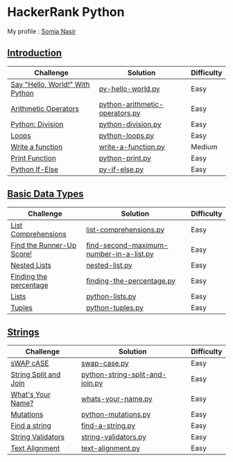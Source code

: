 # HackerRank Python
My profile : [Somia Nasir](https://www.hackerrank.com/somianasir54)
## [Introduction](https://github.com/SomiaNasir/HackerRank-Python/tree/main/01.%20Introduction)

|Challenge|Solution|Difficulty|
|---------|--------|----------|
|[Say "Hello, World!" With Python](https://www.hackerrank.com/challenges/py-hello-world/problem)|[py-hello-world.py](https://github.com/SomiaNasir/HackerRank-Python/blob/main/01.%20Introduction/001.%20py-hello-world.py)|Easy|
|[Arithmetic Operators](https://www.hackerrank.com/challenges/python-arithmetic-operators/problem)|[python-arithmetic-operators.py](https://github.com/SomiaNasir/HackerRank-Python/blob/main/01.%20Introduction/002.%20python-arithmetic-operators.py)|Easy|
|[Python: Division](https://www.hackerrank.com/challenges/python-division/problem)|[python-division.py](https://github.com/SomiaNasir/HackerRank-Python/blob/main/01.%20Introduction/003.%20python-division.py)|Easy|
|[Loops](https://www.hackerrank.com/challenges/python-loops/problem)|[python-loops.py](https://github.com/SomiaNasir/HackerRank-Python/blob/main/01.%20Introduction/004.%20python-loops.py)|Easy|
|[Write a function](https://www.hackerrank.com/challenges/write-a-function/problem)|[write-a-function.py](https://github.com/SomiaNasir/HackerRank-Python/blob/main/01.%20Introduction/005.%20write-a-function.py)|Medium|
|[Print Function](https://www.hackerrank.com/challenges/python-print/problem)|[python-print.py](https://github.com/SomiaNasir/HackerRank-Python/blob/main/01.%20Introduction/006.%20python-print.py)|Easy|
|[Python If-Else](https://www.hackerrank.com/challenges/py-if-else/problem)|[py-if-else.py](https://github.com/SomiaNasir/HackerRank-Python/blob/main/01.%20Introduction/007.%20py-if-else.py)|Easy|

## [Basic Data Types](https://github.com/SomiaNasir/HackerRank-Python/tree/main/02.%20Basic%20Data%20Types)

|Challenge|Solution|Difficulty|
|---------|--------|----------|
|[List Comprehensions](https://www.hackerrank.com/challenges/list-comprehensions/problem)|[list-comprehensions.py](https://github.com/SomiaNasir/HackerRank-Python/blob/main/02.%20Basic%20Data%20Types/001.%20list-comprehensions.py)|Easy|
|[Find the Runner-Up Score!](https://www.hackerrank.com/challenges/find-second-maximum-number-in-a-list/problem)|[find-second-maximum-number-in-a-list.py](https://github.com/SomiaNasir/HackerRank-Python/blob/main/02.%20Basic%20Data%20Types/002.%20find-second-maximum-number-in-a-list.py)|Easy|
|[Nested Lists](https://www.hackerrank.com/challenges/nested-list/problem)|[nested-list.py](https://github.com/SomiaNasir/HackerRank-Python/blob/main/02.%20Basic%20Data%20Types/003.%20nested-list.py)|Easy|
|[Finding the percentage](https://www.hackerrank.com/challenges/finding-the-percentage/problem)|[finding-the-percentage.py](https://github.com/SomiaNasir/HackerRank-Python/blob/main/02.%20Basic%20Data%20Types/004.%20finding-the-percentage.py)|Easy|
|[Lists](https://www.hackerrank.com/challenges/python-lists/problem)|[python-lists.py](https://github.com/SomiaNasir/HackerRank-Python/blob/main/02.%20Basic%20Data%20Types/005.%20python-lists.py)|Easy|
|[Tuples](https://www.hackerrank.com/challenges/python-tuples/problem)|[python-tuples.py](https://github.com/SomiaNasir/HackerRank-Python/blob/main/02.%20Basic%20Data%20Types/006.%20python-tuples.py)|Easy|

## [Strings](https://github.com/SomiaNasir/HackerRank-Python/tree/main/03.%20Strings)

|Challenge|Solution|Difficulty|
|---------|--------|----------|
|[sWAP cASE](https://www.hackerrank.com/challenges/swap-case/problem)|[swap-case.py](https://github.com/SomiaNasir/HackerRank-Python/blob/main/03.%20Strings/001.%20swap-case.py)|Easy|
|[String Split and Join](https://www.hackerrank.com/challenges/python-string-split-and-join/problem)|[python-string-split-and-join.py](https://github.com/SomiaNasir/HackerRank-Python/blob/main/03.%20Strings/002.%20python-string-split-and-join.py)|Easy|
|[What's Your Name?](https://www.hackerrank.com/challenges/whats-your-name/problem)|[whats-your-name.py](https://github.com/SomiaNasir/HackerRank-Python/blob/main/03.%20Strings/003.%20whats-your-name.py)|Easy|
|[Mutations](https://www.hackerrank.com/challenges/python-mutations/problem)|[python-mutations.py](https://github.com/SomiaNasir/HackerRank-Python/blob/main/03.%20Strings/004.%20python-mutations.py)|Easy|
|[Find a string](https://www.hackerrank.com/challenges/find-a-string/problem)|[find-a-string.py](https://github.com/SomiaNasir/HackerRank-Python/blob/main/03.%20Strings/005.%20find-a-string.py)|Easy|
|[String Validators](https://www.hackerrank.com/challenges/string-validators/problem)|[string-validators.py](https://github.com/SomiaNasir/HackerRank-Python/blob/main/03.%20Strings/006.%20string-validators.py)|Easy|
|[Text Alignment](https://www.hackerrank.com/challenges/text-alignment/problem)|[text-alignment.py](https://github.com/SomiaNasir/HackerRank-Python/blob/main/03.%20Strings/007.%20text-alignment.py)|Easy|
